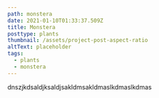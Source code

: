 ```yaml
---
path: monstera
date: 2021-01-10T01:33:37.509Z
title: Monstera
posttype: plants
thumbnail: /assets/project-post-aspect-ratio
altText: placeholder
tags:
  - plants
  - monstera
---
```

dnszjkdsaldjksaldjsakldmsakldmaslkdmaslkdmas